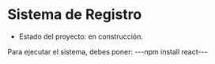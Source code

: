 <h1> Sistema de Registro </h1>

- Estado del proyecto: en construcción.

Para ejecutar el sistema, debes poner:
---npm install react---
